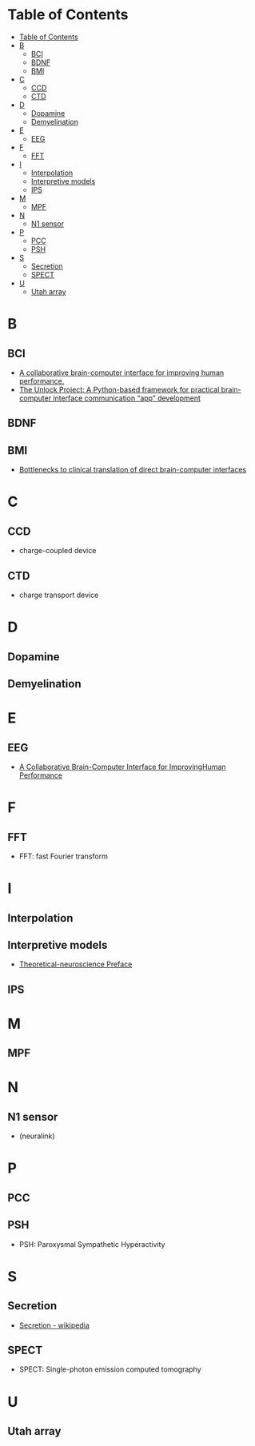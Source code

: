 # Table of Contents
- [Table of Contents](#table-of-contents)
- [B](#b)
  - [BCI](#bci)
  - [BDNF](#bdnf)
  - [BMI](#bmi)
- [C](#c)
  - [CCD](#ccd)
  - [CTD](#ctd)
- [D](#d)
  - [Dopamine](#dopamine)
  - [Demyelination](#demyelination)
- [E](#e)
  - [EEG](#eeg)
- [F](#f)
  - [FFT](#fft)
- [I](#i)
  - [Interpolation](#interpolation)
  - [Interpretive models](#interpretive-models)
  - [IPS](#ips)
- [M](#m)
  - [MPF](#mpf)
- [N](#n)
  - [N1 sensor](#n1-sensor)
- [P](#p)
  - [PCC](#pcc)
  - [PSH](#psh)
- [S](#s)
  - [Secretion](#secretion)
  - [SPECT](#spect)
- [U](#u)
  - [Utah array](#utah-array)

# B
## BCI
- [A collaborative brain-computer interface for improving human performance.](https://escholarship.org/uc/item/8sk6n0hj)
- [The Unlock Project: A Python-based framework for practical brain-computer interface communication “app” development](http://sites.bu.edu/guentherlab/files/2016/10/The-Unlock-Project_Brumberg_Lorenz_Galbraith_Guenther.pdf)
## BDNF
## BMI
- [Bottlenecks to clinical translation of direct brain-computer interfaces](https://www.ncbi.nlm.nih.gov/pmc/articles/PMC4251316/)
# C
## CCD
- charge-coupled device
## CTD
- charge transport device
# D
## Dopamine
## Demyelination
# E
## EEG
- [A Collaborative Brain-Computer Interface for ImprovingHuman Performance](https://escholarship.org/uc/item/8sk6n0hj)
# F
## FFT
- FFT: fast Fourier transform

# I
## Interpolation
## Interpretive models
- [Theoretical-neuroscience Preface](../resource/theoretical-neuroscience.pdf)
## IPS

# M
## MPF
# N 
## N1 sensor
- (neuralink)

# P
## PCC

## PSH
- PSH: Paroxysmal Sympathetic Hyperactivity
# S
## Secretion
- [Secretion - wikipedia](https://en.wikipedia.org/wiki/Secretion)
## SPECT
- SPECT: Single-photon emission computed tomography
# U
## Utah array
